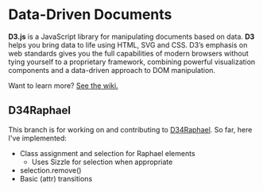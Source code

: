 # Data-Driven Documents

**D3.js** is a JavaScript library for manipulating documents based on data. **D3** helps you bring data to life using HTML, SVG and CSS. D3’s emphasis on web standards gives you the full capabilities of modern browsers without tying yourself to a proprietary framework, combining powerful visualization components and a data-driven approach to DOM manipulation.

Want to learn more? [See the wiki.](/mbostock/d3/wiki)

## D34Raphael

This branch is for working on and contributing to [D34Raphael](http://webmonarch.github.com/d34raphael/). So far, here I've implemented:

* Class assignment and selection for Raphael elements
    * Uses Sizzle for selection when appropriate
* selection.remove()
* Basic (attr) transitions

